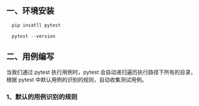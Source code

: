 ## 一、环境安装

```python
  pip insatll pytest

  pytest --version

```

## 二、用例编写

当我们通过 pytest 执行用例时，pytest 会自动递归遍历执行路径下所有的目录，根据 pytest 中默认用例的识别的规则，自动收集测试用例。

### 1、默认的用例识别的规则

